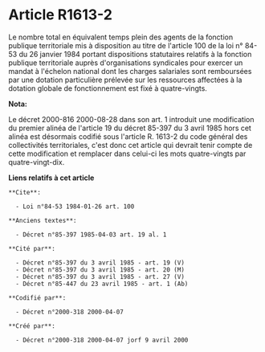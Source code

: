 # Article R1613-2

Le nombre total en équivalent temps plein des agents de la fonction publique territoriale mis à disposition au titre de
l'article 100 de la loi n° 84-53 du 26 janvier 1984 portant dispositions statutaires relatifs à la fonction publique
territoriale auprès d'organisations syndicales pour exercer un mandat à l'échelon national dont les charges salariales sont
remboursées par une dotation particulière prélevée sur les ressources affectées à la dotation globale de fonctionnement est
fixé à quatre-vingts.

**Nota:**

Le décret 2000-816 2000-08-28 dans son art. 1 introduit une modification du premier alinéa de l'article 19 du décret 85-397
du 3 avril 1985 hors cet alinéa est désormais codifié sous l'article R. 1613-2 du code général des collectivités
territoriales, c'est donc cet article qui devrait tenir compte de cette modification et remplacer dans celui-ci les mots
quatre-vingts par quatre-vingt-dix.

**Liens relatifs à cet article**

	**Cite**:

	  - Loi n°84-53 1984-01-26 art. 100

	**Anciens textes**:

	  - Décret n°85-397 1985-04-03 art. 19 al. 1

	**Cité par**:

	  - Décret n°85-397 du 3 avril 1985 - art. 19 (V)
	  - Décret n°85-397 du 3 avril 1985 - art. 20 (M)
	  - Décret n°85-397 du 3 avril 1985 - art. 27 (V)
	  - Décret n°85-447 du 23 avril 1985 - art. 1 (Ab)

	**Codifié par**:

	  - Décret n°2000-318 2000-04-07

	**Créé par**:

	  - Décret n°2000-318 2000-04-07 jorf 9 avril 2000
